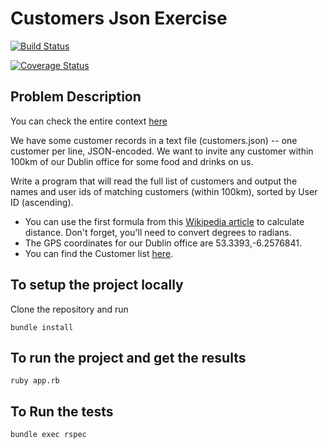 # Customers Json Exercise

[![Build Status](https://travis-ci.org/amrabdelwahab/intercom_customers_exercise.svg)](https://travis-ci.org/amrabdelwahab/intercom_customers_exercise)

[![Coverage Status](https://coveralls.io/repos/github/amrabdelwahab/intercom_customers_exercise/badge.svg?branch=master)](https://coveralls.io/github/amrabdelwahab/intercom_customers_exercise?branch=master)


## Problem Description

You can check the entire context [here](https://blog.intercom.com/how-we-hire-engineers-part-1/) 

We have some customer records in a text file (customers.json) -- one customer per line, JSON-encoded. We want to invite any customer within 100km of our Dublin office for some food and drinks on us.

 Write a program that will read the full list of customers and output the names and user ids of matching customers (within 100km), sorted by User ID (ascending).

* You can use the first formula from this [Wikipedia article](https://en.wikipedia.org/wiki/Great-circle_distance) to calculate distance. Don't forget, you'll need to convert degrees to radians.
* The GPS coordinates for our Dublin office are 53.3393,-6.2576841.
* You can find the Customer list [here](https://gist.github.com/brianw/19896c50afa89ad4dec3).

## To setup the project locally

Clone the repository and run
```
bundle install
```

## To run the project and get the results
```
ruby app.rb
```

## To Run the tests
```
bundle exec rspec
```
